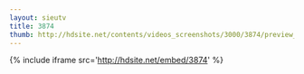 ```yaml
---
layout: sieutv
title: 3874
thumb: http://hdsite.net/contents/videos_screenshots/3000/3874/preview_360p.mp4.jpg
---
```

{% include iframe src='http://hdsite.net/embed/3874' %}
 
